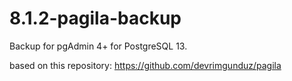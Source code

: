 # 8.1.2-pagila-backup

Backup for pgAdmin 4+ for PostgreSQL 13.

based on this repository: https://github.com/devrimgunduz/pagila